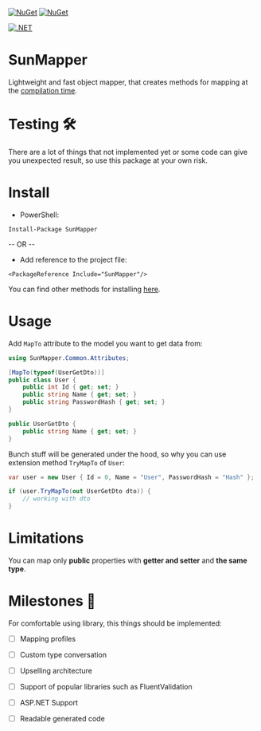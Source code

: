 
[![NuGet](https://img.shields.io/nuget/v/SunMapper.svg?label=SunMapper%20-%20nuget)](https://www.nuget.org/packages/SunMapper) [![NuGet](https://img.shields.io/nuget/dt/SunMapper.svg)](https://www.nuget.org/packages/SunMapper)

[![.NET](https://github.com/DenDeline/SunMapper/actions/workflows/dotnet.yml/badge.svg)](https://github.com/DenDeline/SunMapper/actions/workflows/dotnet.yml)

# SunMapper
Lightweight and fast object mapper, that creates methods for mapping at the [compilation time](https://devblogs.microsoft.com/dotnet/introducing-c-source-generators/).

# Testing 🛠
There are a lot of things that not implemented yet or some code can give you unexpected result, so use this package at your own risk. 

# Install

* PowerShell:
```
Install-Package SunMapper
```
-- OR --

* Add reference to the project file:

```
<PackageReference Include="SunMapper"/>
```

You can find other methods for installing [here](https://www.nuget.org/packages/SunMapper/).

# Usage

Add `MapTo` attribute to the model you want to get data from:
```c#
using SunMapper.Common.Attributes;

[MapTo(typeof(UserGetDto))]
public class User {
    public int Id { get; set; }
    public string Name { get; set; }
    public string PasswordHash { get; set; }
}

public UserGetDto {
    public string Name { get; set; }
}
```
Bunch stuff will be generated under the hood, so why you can use extension method `TryMapTo` of `User`:

```c#
var user = new User { Id = 0, Name = "User", PasswordHash = "Hash" };

if (user.TryMapTo(out UserGetDto dto)) {
    // working with dto
}
```
# Limitations 

You can map only **public** properties with **getter and setter** and **the same type**. 

# Milestones 🚩
For comfortable using library, this things should be implemented: 
- [ ] Mapping profiles
- [ ] Custom type conversation
- [ ] Upselling architecture
- [ ] Support of popular libraries such as FluentValidation
- [ ] ASP.NET Support
- [ ] Readable generated code

